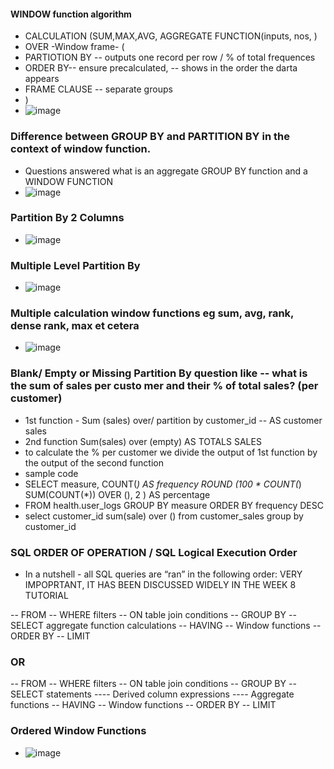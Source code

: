 #### WINDOW function algorithm
- CALCULATION (SUM,MAX,AVG, AGGREGATE FUNCTION(inputs, nos, )
- OVER -Window frame- (
- PARTIOTION BY -- outputs one record per row / % of total frequences
- ORDER BY-- ensure precalculated, -- shows in the order the darta appears
- FRAME CLAUSE -- separate groups
- )
- ![image](https://github.com/samkibe/My-Serious-SQL-encounter-pros-and-cons/assets/25104443/6d806ef4-f967-4361-9ec8-aac1a4e9fe49)


### Difference between GROUP BY and PARTITION BY in the context of window function.
  
- Questions answered what is an aggregate GROUP BY function and a WINDOW FUNCTION
- ![image](https://github.com/samkibe/My-Serious-SQL-encounter-pros-and-cons/assets/25104443/8676cdcf-0518-4464-a081-df15144f10e8)

###  Partition By 2 Columns
-  ![image](https://github.com/samkibe/My-Serious-SQL-encounter-pros-and-cons/assets/25104443/7032fb44-e020-4da8-97be-07d8c4382696)

###  Multiple Level Partition By
- ![image](https://github.com/samkibe/My-Serious-SQL-encounter-pros-and-cons/assets/25104443/78399f31-1cc6-4471-a002-1759fc97b694)
  
### Multiple calculation window functions eg sum, avg, rank, dense rank, max et cetera
- ![image](https://github.com/samkibe/My-Serious-SQL-encounter-pros-and-cons/assets/25104443/20da3c4c-7ab7-4a5c-861a-47063ef43211)

### Blank/ Empty or Missing Partition By question like -- what is the sum of sales per custo mer and their % of total sales? (per customer)
- 1st function - Sum (sales) over/ partition by customer_id -- AS customer sales
- 2nd function Sum(sales) over (empty) AS TOTALS SALES
- to calculate the % per customer we divide the output of 1st function by the output of the second function
- sample code
- SELECT measure, COUNT(*) AS frequency ROUND (100 * COUNT(*) SUM(COUNT(*)) OVER (),  2  ) AS percentage
- FROM health.user_logs GROUP BY measure ORDER BY frequency DESC
- select customer_id sum(sale) over () from customer_sales group by customer_id
  
### SQL ORDER OF OPERATION / SQL Logical Execution Order

- In a nutshell - all SQL queries are “ran” in the following order: VERY IMPOPRTANT, IT HAS BEEN DISCUSSED WIDELY IN THE WEEK 8 TUTORIAL

-- FROM
-- WHERE filters
-- ON table join conditions
-- GROUP BY
-- SELECT aggregate function calculations
-- HAVING
-- Window functions
-- ORDER BY
-- LIMIT
### OR 
-- FROM
-- WHERE filters
-- ON table join conditions
-- GROUP BY
-- SELECT statements
---- Derived column expressions
---- Aggregate functions
-- HAVING
-- Window functions
-- ORDER BY
-- LIMIT
### Ordered Window Functions
-  ![image](https://github.com/samkibe/My-Serious-SQL-encounter-pros-and-cons/assets/25104443/b0c433eb-807a-4ed4-8127-62c67fa2ca92)

